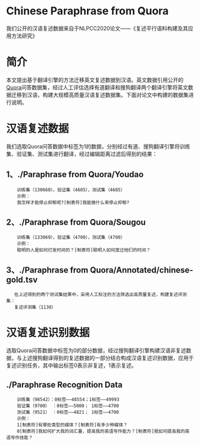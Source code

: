 # Chinese Paraphrase from Quora
我们公开的汉语复述数据来自于NLPCC2020论文——《复述平行语料构建及其应用方法研究》<br>

简介
==
本文提出基于翻译引擎的方法迁移英文复述数据到汉语。英文数据引用公开的[Quora](https://data.quora.com/First-Quora-Dataset-Release-Question-Pairs)问答数据集，经过人工评估选择有道翻译和搜狗翻译两个翻译引擎将英文数据迁移到汉语，构建大规模高质量汉语复述数据集。下面对论文中构建的数据集进行说明。<br>

汉语复述数据
==
我们选取Quora问答数据中标签为1的数据，分别经过有道、搜狗翻译引擎将训练集、验证集、测试集进行翻译，经过编辑距离过滤后得到的结果：

1、./Paraphrase from Quora/Youdao
--
        训练集（130660），验证集（4685），测试集（4685）
        示例：
        我怎样才能停止抑郁呢?[制表符]我能做什么来停止抑郁?
2、./Paraphrase from Quora/Sougou
--
        训练集（133069），验证集（4700），测试集（4700）
        示例：
        聪明的人是如何打发时间的？[制表符]聪明人如何度过他们的时间？
3、./Paraphrase from Quora/Annotated/chinese-gold.tsv
--
       在上述得到的两个测试集结果中，采用人工标注的方法筛选出高质量复述，构建复述评测集：
       复述评测集（1130）
汉语复述识别数据
==
选取Quora问答数据中标签为0的部分数据，经过搜狗翻译引擎构建汉语非复述数据，与上述搜狗翻译得到的复述数据的一部分结合构成汉语复述识别数据，应用于复述识别任务，其中输出标签0表示非复述，1表示复述。

./Paraphrase Recognition Data
--
        训练集（98542）：0标签——48554；1标签——49993
        验证集（9700） ：0标签——5000； 1标签——4700
        测试集（9521） ：0标签——4821； 1标签——4700
        示例：
        1[制表符]有哪些类型的媒体？[制表符]有多少种媒体？
        0[制表符]我如何扩大我的词汇量，提高我的英语写作能力？[制表符]我如何提高我的英语写作技能？
